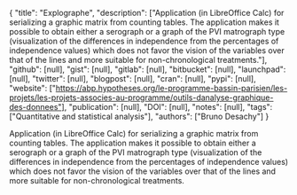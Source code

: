 {
  "title": "Explographe",
  "description": ["Application (in LibreOffice Calc) for serializing a graphic matrix from counting tables. The application makes it possible to obtain either a serograph or a graph of the PVI matrograph type (visualization of the differences in independence from the percentages of independence values) which does not favor the vision of the variables over that of the lines and more suitable for non-chronological treatments."],
  "github": [null],
  "gist": [null],
  "gitlab": [null],
  "bitbucket": [null],
  "launchpad": [null],
  "twitter": [null],
  "blogpost": [null],
  "cran": [null],
  "pypi": [null],
  "website": ["https://abp.hypotheses.org/le-programme-bassin-parisien/les-projets/les-projets-associes-au-programme/outils-danalyse-graphique-des-donnees"],
  "publication": [null],
  "DOI": [null],
  "notes": [null],
  "tags": ["Quantitative and statistical analysis"],
  "authors": ["Bruno Desachy"]
}

<!-- Generated by csv2md.R – do not edit by hand -->

Application (in LibreOffice Calc) for serializing a graphic matrix from counting tables. The application makes it possible to obtain either a serograph or a graph of the PVI matrograph type (visualization of the differences in independence from the percentages of independence values) which does not favor the vision of the variables over that of the lines and more suitable for non-chronological treatments.